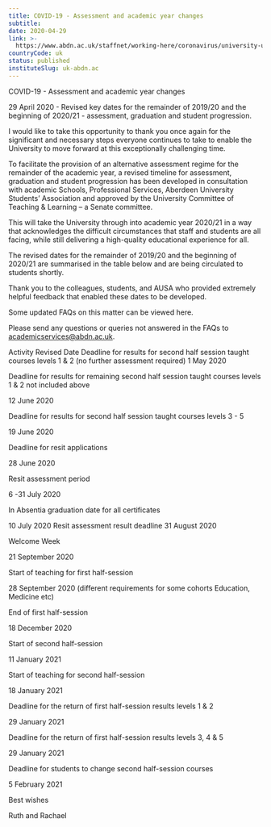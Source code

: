 ```yaml
---
title: COVID-19 - Assessment and academic year changes
subtitle: 
date: 2020-04-29
link: >-
  https://www.abdn.ac.uk/staffnet/working-here/coronavirus/university-updates/13975/
countryCode: uk
status: published
instituteSlug: uk-abdn.ac
---
```

COVID-19 - Assessment and academic year changes

29 April 2020 - Revised key dates for the remainder of 2019/20 and the beginning of 2020/21 - assessment, graduation and student progression.

I would like to take this opportunity to thank you once again for the significant and necessary steps everyone continues to take to enable the University to move forward at this exceptionally challenging time.

To facilitate the provision of an alternative assessment regime for the remainder of the academic year, a revised timeline for assessment, graduation and student progression has been developed in consultation with academic Schools, Professional Services, Aberdeen University Students’ Association and approved by the University Committee of Teaching & Learning – a Senate committee.

This will take the University through into academic year 2020/21 in a way that acknowledges the difficult circumstances that staff and students are all facing, while still delivering a high-quality educational experience for all.

The revised dates for the remainder of 2019/20 and the beginning of 2020/21 are summarised in the table below and are being circulated to students shortly.

Thank you to the colleagues, students, and AUSA who provided extremely helpful feedback that enabled these dates to be developed.

Some updated FAQs on this matter can be viewed here.

Please send any questions or queries not answered in the FAQs to academicservices@abdn.ac.uk.

Activity Revised Date Deadline for results for second half session taught courses levels 1 & 2 (no further assessment required) 1 May 2020

Deadline for results for remaining second half session taught courses levels 1 & 2 not included above

12 June 2020

Deadline for results for second half session taught courses levels 3 - 5

19 June 2020

Deadline for resit applications

28 June 2020

Resit assessment period

6 -31 July 2020

In Absentia graduation date for all certificates

10 July 2020 Resit assessment result deadline 31 August 2020

Welcome Week

21 September 2020

Start of teaching for first half-session

28 September 2020 (different requirements for some cohorts Education, Medicine etc)

End of first half-session

18 December 2020

Start of second half-session

11 January 2021

Start of teaching for second half-session

18 January 2021

Deadline for the return of first half-session results levels 1 & 2

29 January 2021

Deadline for the return of first half-session results levels 3, 4 & 5

29 January 2021

Deadline for students to change second half-session courses

5 February 2021



Best wishes

Ruth and Rachael